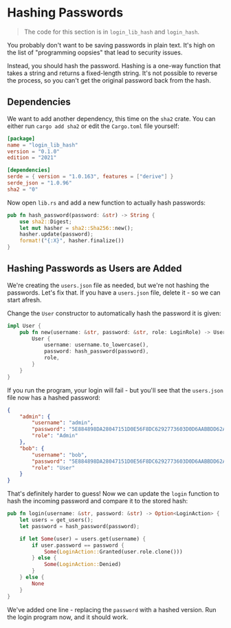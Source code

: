 # Hashing Passwords

> The code for this section is in `login_lib_hash` and `login_hash`.

You probably don't want to be saving passwords in plain text. It's high on the list of "programming oopsies" that lead to security issues.

Instead, you should hash the password. Hashing is a one-way function that takes a string and returns a fixed-length string. It's not possible to reverse the process, so you can't get the original password back from the hash.

## Dependencies

We want to add another dependency, this time on the `sha2` crate. You can either run `cargo add sha2` or edit the `Cargo.toml` file yourself:

```toml
[package]
name = "login_lib_hash"
version = "0.1.0"
edition = "2021"

[dependencies]
serde = { version = "1.0.163", features = ["derive"] }
serde_json = "1.0.96"
sha2 = "0"
```

Now open `lib.rs` and add a new function to actually hash passwords:

```rust
pub fn hash_password(password: &str) -> String {
    use sha2::Digest;
    let mut hasher = sha2::Sha256::new();
    hasher.update(password);
    format!("{:X}", hasher.finalize())
}
```

## Hashing Passwords as Users are Added

We're creating the `users.json` file as needed, but we're not hashing the passwords. Let's fix that. If you have a `users.json` file, delete it - so we can start afresh.

Change the `User` constructor to automatically hash the password it is given:

```rust
impl User {
    pub fn new(username: &str, password: &str, role: LoginRole) -> User {
        User {
            username: username.to_lowercase(),
            password: hash_password(password),
            role,
        }
    }
}
```

If you run the program, your login will fail - but you'll see that the `users.json` file now has a hashed password:

```json
{
    "admin": {
        "username": "admin",
        "password": "5E884898DA28047151D0E56F8DC6292773603D0D6AABBDD62A11EF721D1542D8",
        "role": "Admin"
    },
    "bob": {
        "username": "bob",
        "password": "5E884898DA28047151D0E56F8DC6292773603D0D6AABBDD62A11EF721D1542D8",
        "role": "User"
    }
}
```

That's definitely harder to guess! Now we can update the `login` function to hash the incoming password and compare it to the stored hash:

```rust
pub fn login(username: &str, password: &str) -> Option<LoginAction> {
    let users = get_users();
    let password = hash_password(password);

    if let Some(user) = users.get(username) {
        if user.password == password {
            Some(LoginAction::Granted(user.role.clone()))
        } else {
            Some(LoginAction::Denied)
        }
    } else {
        None
    }
}
```

We've added one line - replacing the `password` with a hashed version. Run the login program now, and it should work.